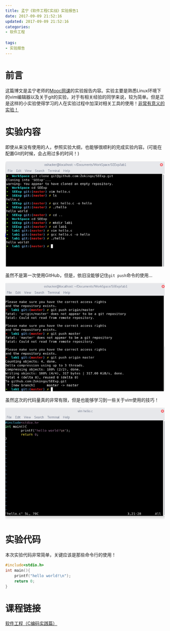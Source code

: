 ```yaml
---
title: 孟宁《软件工程C实战》实验报告1
date: 2017-09-09 21:52:16
updated: 2017-09-09 21:52:16
categories:
- 软件工程

tags:
- 实验报告
---
```

# 前言
这篇博文是孟宁老师的[Mooc网课](https://mooc.study.163.com/course/USTC-1000002006#/info)的实验报告内容。实验主要是熟悉Linux环境下的vim编辑器以及关于git的实验，对于有相关经验的同学来说，较为简单。但是正是这样的小实验使得学习的人在实验过程中加深对相关工具的使用！<u>非常有意义的实验！</u>

<!-- more -->
# 实验内容
即使从来没有使用的人，参照实验大纲，也能够很顺利的完成实验内容。(可能在配置Git的时候，会占用过多的时间！)

![github使用及创建编译运行部分](https://raw.githubusercontent.com/zhongqin0820/zhongqin0820.github.io/source-articles/source/images/theory/se/seexp1_1.png)

虽然不是第一次使用GitHub，但是，依旧没能够记住`git push`命令的使用...

![github push命令使用](https://raw.githubusercontent.com/zhongqin0820/zhongqin0820.github.io/source-articles/source/images/theory/se/seexp1_2.png)

虽然这次的代码量真的非常有限，但是也能够学习到一些关于vim使用的技巧！

![代码截图](https://raw.githubusercontent.com/zhongqin0820/zhongqin0820.github.io/source-articles/source/images/theory/se/seexp1_3.png)

# 实验代码
本次实验代码非常简单，关键应该是那些命令行的使用！

```c
#include<stdio.h>
int main(){
    printf("hello world!\n");
    return 0;
}
```

# 课程链接
[软件工程（C编码实践篇）](https://mooc.study.163.com/course/USTC-1000002006#/info)
